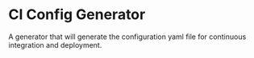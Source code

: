 # CI Config Generator
A generator that will generate the configuration yaml file for continuous integration and deployment.
